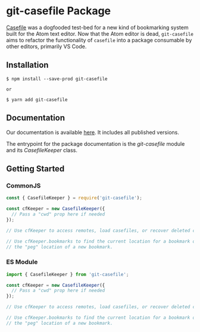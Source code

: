 # git-casefile Package

[Casefile][casefile] was a dogfooded test-bed for a new kind of bookmarking system built for the Atom text editor.  Now that the Atom editor is dead, `git-casefile` aims to refactor the functionality of `casefile` into a package consumable by other editors, primarily VS Code.

## Installation

```console
$ npm install --save-prod git-casefile

or 

$ yarn add git-casefile
```

## Documentation

Our documentation is available [here](https://PNW-TechPros.github.io/git-casefile).  It includes all published versions.

The entrypoint for the package documentation is the *git-casefile* module and its *CasefileKeeper* class.

## Getting Started

### CommonJS

```js
const { CasefileKeeper } = require('git-casefile');

const cfKeeper = new CasefileKeeper({
  // Pass a "cwd" prop here if needed
});

// Use cfKeeper to access remotes, load casefiles, or recover deleted casefiles.

// Use cfKeeper.bookmarks to find the current location for a bookmark or compute
// the "peg" location of a new bookmark.
```

### ES Module

```js
import { CasefileKeeper } from 'git-casefile';

const cfKeeper = new CasefileKeeper({
  // Pass a "cwd" prop here if needed
});

// Use cfKeeper to access remotes, load casefiles, or recover deleted casefiles.

// Use cfKeeper.bookmarks to find the current location for a bookmark or compute
// the "peg" location of a new bookmark.
```

[casefile]: https://github.com/rtweeks/casefile
